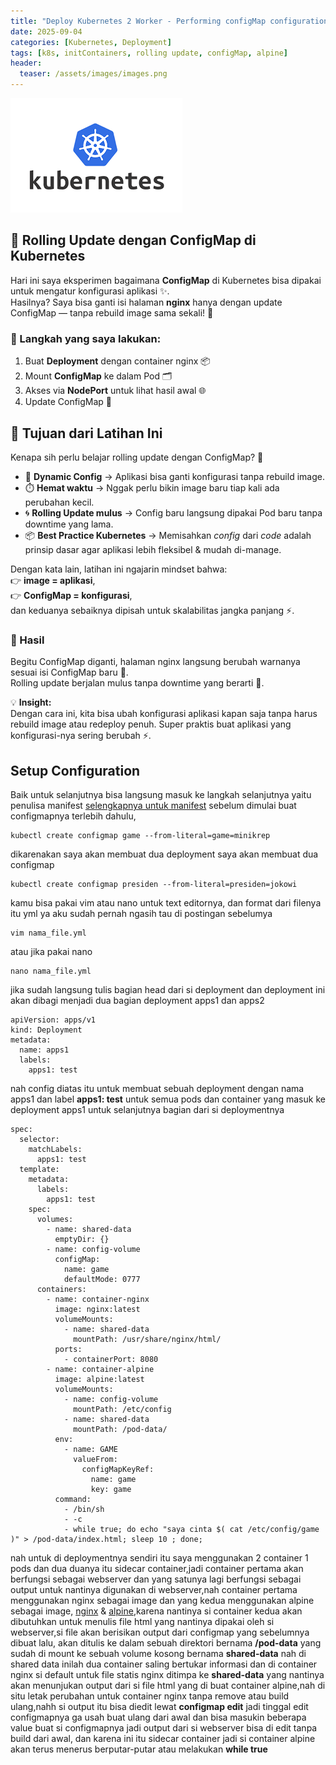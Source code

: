 ```yaml
---
title: "Deploy Kubernetes 2 Worker - Performing configMap configuration & init containers with rolling update "
date: 2025-09-04
categories: [Kubernetes, Deployment]
tags: [k8s, initContainers, rolling update, configMap, alpine]
header:
  teaser: /assets/images/images.png
---
```

![logo](/assets/images/images.png)

## 🔄 Rolling Update dengan ConfigMap di Kubernetes

Hari ini saya eksperimen bagaimana **ConfigMap** di Kubernetes bisa dipakai untuk mengatur konfigurasi aplikasi ✨.  
Hasilnya? Saya bisa ganti isi halaman **nginx** hanya dengan update ConfigMap — tanpa rebuild image sama sekali! 🚀  

### 📝 Langkah yang saya lakukan:
1. Buat **Deployment** dengan container nginx 📦  
2. Mount **ConfigMap** ke dalam Pod 🗂️  
3. Akses via **NodePort** untuk lihat hasil awal 🌐  
4. Update ConfigMap 🔄  

## 🎯 Tujuan dari Latihan Ini

Kenapa sih perlu belajar rolling update dengan ConfigMap? 🤔  

- 🔧 **Dynamic Config** → Aplikasi bisa ganti konfigurasi tanpa rebuild image.  
- ⏱️ **Hemat waktu** → Nggak perlu bikin image baru tiap kali ada perubahan kecil.  
- 🌀 **Rolling Update mulus** → Config baru langsung dipakai Pod baru tanpa downtime yang lama.  
- 📦 **Best Practice Kubernetes** → Memisahkan *config* dari *code* adalah prinsip dasar agar aplikasi lebih fleksibel & mudah di-manage.  

Dengan kata lain, latihan ini ngajarin mindset bahwa:  
👉 **image = aplikasi**,  
👉 **ConfigMap = konfigurasi**,  
dan keduanya sebaiknya dipisah untuk skalabilitas jangka panjang ⚡.

### 🎉 Hasil
Begitu ConfigMap diganti, halaman nginx langsung berubah warnanya sesuai isi ConfigMap baru 🌈.  
Rolling update berjalan mulus tanpa downtime yang berarti 🙌.  

💡 **Insight:**  
Dengan cara ini, kita bisa ubah konfigurasi aplikasi kapan saja tanpa harus rebuild image atau redeploy penuh. Super praktis buat aplikasi yang konfigurasi-nya sering berubah ⚡.


## Setup Configuration

Baik untuk selanjutnya bisa langsung masuk ke langkah selanjutnya yaitu penulisa manifest [selengkapnya untuk manifest](https://spacelift.io/blog/kubernetes-manifest-file)
sebelum dimulai buat configmapnya terlebih dahulu,

```
kubectl create configmap game --from-literal=game=minikrep
```

dikarenakan saya akan membuat dua deployment saya akan membuat dua configmap

```
kubectl create configmap presiden --from-literal=presiden=jokowi
```

kamu bisa pakai vim atau nano untuk text editornya, dan format dari filenya itu yml ya aku sudah pernah ngasih tau di postingan sebelumya

```
vim nama_file.yml
```

atau jika pakai nano 

```
nano nama_file.yml
```

jika sudah langsung tulis bagian head dari si deployment dan deployment ini akan dibagi menjadi dua bagian deployment apps1 dan apps2

```
apiVersion: apps/v1
kind: Deployment
metadata:
  name: apps1
  labels:
    apps1: test
```

nah config diatas itu untuk membuat sebuah deployment dengan nama apps1 dan label **apps1: test** untuk semua pods dan container yang masuk ke deployment apps1
untuk selanjutnya bagian dari si deploymentnya

```
spec:
  selector:
    matchLabels:
      apps1: test
  template:
    metadata:
      labels:
        apps1: test
    spec:
      volumes:
        - name: shared-data
          emptyDir: {}
        - name: config-volume
          configMap:
            name: game
            defaultMode: 0777
      containers:
        - name: container-nginx
          image: nginx:latest
          volumeMounts:
            - name: shared-data
              mountPath: /usr/share/nginx/html/
          ports:
            - containerPort: 8080
        - name: container-alpine
          image: alpine:latest
          volumeMounts:
            - name: config-volume
              mountPath: /etc/config
            - name: shared-data
              mountPath: /pod-data/
          env:
            - name: GAME
              valueFrom:
                configMapKeyRef:
                  name: game
                  key: game
          command:
            - /bin/sh
            - -c
            - while true; do echo "saya cinta $( cat /etc/config/game )" > /pod-data/index.html; sleep 10 ; done;
```

nah untuk di deploymentnya sendiri itu saya menggunakan 2 container 1 pods dan dua duanya itu sidecar container,jadi container pertama akan berfungsi sebagai webserver dan yang satunya lagi berfungsi sebagai output untuk nantinya digunakan di webserver,nah container pertama menggunakan nginx sebagai image dan yang kedua menggunakan alpine sebagai image, 
[nginx](https://nginx.org/) & [alpine](https://www.alpinelinux.org/),karena nantinya si container kedua akan dibutuhkan untuk menulis file html yang nantinya dipakai oleh si webserver,si file akan berisikan output dari configmap yang sebelumnya dibuat lalu, akan ditulis ke dalam sebuah direktori bernama **/pod-data** yang sudah di mount ke sebuah volume kosong bernama
**shared-data** nah di shared data inilah dua container saling bertukar informasi dan di container nginx si default untuk file statis nginx ditimpa ke **shared-data** yang nantinya 
akan menunjukan output dari si file html yang di buat container alpine,nah di situ letak perubahan untuk container nginx tanpa remove atau build ulang,nahh si output itu bisa diedit lewat 
**configmap edit** jadi tinggal edit configmapnya ga usah buat ulang dari awal dan bisa masukin beberapa value buat si configmapnya jadi output dari si webserver bisa di edit tanpa build dari awal, dan karena ini itu sidecar container jadi si container alpine akan terus menerus berputar-putar atau melakukan **while true**
